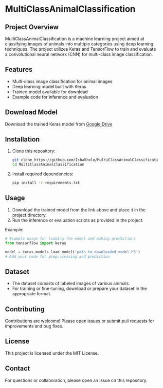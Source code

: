 # MultiClassAnimalClassification

## Project Overview

MultiClassAnimalClassification is a machine learning project aimed at classifying images of animals into multiple categories using deep learning techniques. The project utilizes Keras and TensorFlow to train and evaluate a convolutional neural network (CNN) for multi-class image classification.

## Features

- Multi-class image classification for animal images
- Deep learning model built with Keras
- Trained model available for download
- Example code for inference and evaluation

## Download Model

Download the trained Keras model from [Google Drive](https://drive.google.com/file/d/1QRFoasxALe73j3Ov4G1H2eNRnLBkRJZV/view?usp=sharing)

## Installation

1. Clone this repository:
   ```bash
   git clone https://github.com/IshaBhole/MultiClassAnimalClassification.git
   cd MultiClassAnimalClassification
   ```

2. Install required dependencies:
   ```bash
   pip install -r requirements.txt
   ```

## Usage

1. Download the trained model from the link above and place it in the project directory.
2. Run the inference or evaluation scripts as provided in the project.

Example:
```python
# Example usage for loading the model and making predictions
from tensorflow import keras

model = keras.models.load_model('path_to_downloaded_model.h5')
# Add your code for preprocessing and prediction
```

## Dataset

- The dataset consists of labeled images of various animals.
- For training or fine-tuning, download or prepare your dataset in the appropriate format.

## Contributing

Contributions are welcome! Please open issues or submit pull requests for improvements and bug fixes.

## License

This project is licensed under the MIT License.

## Contact

For questions or collaboration, please open an issue on this repository.

